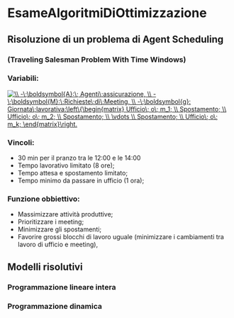 # EsameAlgoritmiDiOttimizzazione
## Risoluzione di un problema di Agent Scheduling 
### (Traveling Salesman Problem With Time Windows)

### Variabili:
<a href="https://www.codecogs.com/eqnedit.php?latex=\inline&space;\\&space;-\;\boldsymbol{A}:\;&space;Agenti\;assicurazione,&space;\\&space;-\;\boldsymbol{M}:\;Richieste\;di\;Meeting,&space;\\&space;-\;\boldsymbol{g}:&space;Giornata\;lavorativa:\left\{\begin{matrix}&space;Ufficio\;&space;o\;&space;m_1;&space;\\&space;Spostamento;&space;\\&space;Ufficio\;&space;o\;&space;m_2;&space;\\&space;Spostamento;&space;\\&space;\vdots&space;\\&space;Spostamento;&space;\\&space;Ufficio\;&space;o\;&space;m_k;&space;\end{matrix}\right." target="_blank"><img src="https://latex.codecogs.com/gif.latex?\inline&space;\\&space;-\;\boldsymbol{A}:\;&space;Agenti\;assicurazione,&space;\\&space;-\;\boldsymbol{M}:\;Richieste\;di\;Meeting,&space;\\&space;-\;\boldsymbol{g}:&space;Giornata\;lavorativa:\left\{\begin{matrix}&space;Ufficio\;&space;o\;&space;m_1;&space;\\&space;Spostamento;&space;\\&space;Ufficio\;&space;o\;&space;m_2;&space;\\&space;Spostamento;&space;\\&space;\vdots&space;\\&space;Spostamento;&space;\\&space;Ufficio\;&space;o\;&space;m_k;&space;\end{matrix}\right." title="\\ -\;\boldsymbol{A}:\; Agenti\;assicurazione, \\ -\;\boldsymbol{M}:\;Richieste\;di\;Meeting, \\ -\;\boldsymbol{g}: Giornata\;lavorativa:\left\{\begin{matrix} Ufficio\; o\; m_1; \\ Spostamento; \\ Ufficio\; o\; m_2; \\ Spostamento; \\ \vdots \\ Spostamento; \\ Ufficio\; o\; m_k; \end{matrix}\right." /></a>

### Vincoli:
- 30 min per il pranzo tra le 12:00 e le 14:00
- Tempo lavorativo limitato (8 ore);
- Tempo attesa e spostamento limitato;
- Tempo minimo da passare in ufficio (1 ora);

### Funzione obbiettivo:
- Massimizzare attività produttive;
- Prioritizzare i meeting;
- Minimizzare gli spostamenti;
- Favorire grossi blocchi di lavoro uguale (minimizzare i cambiamenti tra lavoro di ufficio e meeting),

## Modelli risolutivi
### Programmazione lineare intera
### Programmazione dinamica
